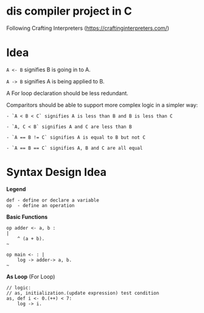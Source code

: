 # dis compiler project in C

Following Crafting Interpreters (https://craftinginterpreters.com/)


# Idea

`A <- B` signifies B is going in to A.

`A -> B` signifies A is being applied to B.

A For loop declaration should be less redundant.

Comparitors should be able to support more complex logic in a simpler way:

    - `A < B < C` signifies A is less than B and B is less than C

    - `A, C < B` signifies A and C are less than B
    
    - `A == B != C` signifies A is equal to B but not C
    
    - `A == B == C` signifies A, B and C are all equal


# Syntax Design Idea

**Legend**
```
def - define or declare a variable
op  - define an operation
```

**Basic Functions**
```
op adder <- a, b : 
|
    ^ (a + b).
~

op main <- : |
    log -> adder-> a, b.
~
```

**As Loop** (For Loop)
```
// logic:
// as, initialization.(update expression) test condition
as, def i <- 0.(++) < 7: 
    log -> i.
```
